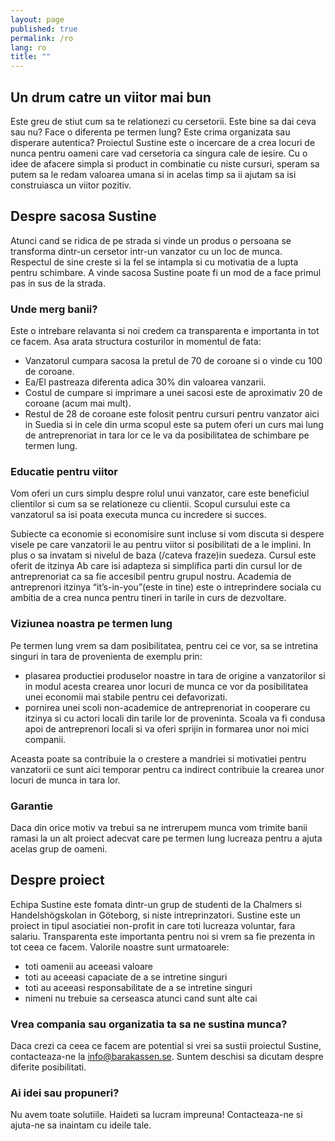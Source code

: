 ```yaml
---
layout: page
published: true
permalink: /ro
lang: ro
title: ""
---
```


## Un drum catre un viitor mai bun
Este greu de stiut cum sa te relationezi cu cersetorii. Este bine sa dai ceva sau nu? Face o diferenta pe termen lung? Este crima organizata sau disperare autentica? Proiectul Sustine este o incercare de a crea locuri de nunca pentru oameni care vad cersetoria ca singura cale de iesire. Cu o idee de afacere simpla si product in combinatie cu niste cursuri, speram sa putem sa le redam valoarea umana si in acelas timp sa ii ajutam sa isi construiasca un viitor pozitiv.


## Despre sacosa Sustine
Atunci cand se ridica de pe strada si vinde un produs o persoana se transforma dintr-un cersetor intr-un vanzator cu un loc de munca. Respectul de sine creste si la fel se intampla si cu motivatia de a lupta pentru schimbare. A vinde sacosa Sustine poate fi un mod de a face primul pas in sus de la strada.


### Unde merg banii?
Este o intrebare relavanta si noi credem ca transparenta e importanta in tot ce facem. Asa arata structura costurilor in momentul de fata:

 - Vanzatorul cumpara sacosa la pretul de 70 de coroane si o vinde cu 100 de coroane.
- Ea/El pastreaza diferenta adica 30% din valoarea vanzarii.
- Costul de cumpare si imprimare a unei sacosi este de aproximativ 20 de coroane (acum mai mult).
- Restul de 28 de coroane este folosit pentru cursuri pentru vanzator aici in Suedia si in cele din urma scopul este sa putem oferi un curs mai lung de antreprenoriat in tara lor ce le va da posibilitatea de schimbare pe termen lung.


### Educatie pentru viitor
Vom oferi un curs simplu despre rolul unui vanzator, care este beneficiul clientilor si cum sa se relationeze cu clientii. Scopul cursului este ca vanzatorul sa isi poata executa munca cu incredere si succes.


Subiecte ca economie si economisire sunt incluse si vom discuta si despere visele pe care vanzatorii le au pentru viitor si posibilitati de a le implini. In plus o sa invatam si nivelul de baza (/cateva fraze)in suedeza. Cursul este oferit de itzinya Ab care isi adapteza si simplifica parti din cursul lor de antreprenoriat ca sa fie accesibil pentru grupul nostru. Academia de antreprenori itzinya “it’s-in-you”(este in tine) este o intreprindere sociala cu ambitia de a crea nunca pentru tineri in tarile in curs de dezvoltare.


### Viziunea noastra pe termen lung
Pe termen lung vrem sa dam posibilitatea, pentru cei ce vor, sa se intretina singuri in tara de provenienta de exemplu prin:

- plasarea productiei produselor noastre in tara de origine a vanzatorilor si in modul acesta crearea unor locuri de munca ce vor da posibilitatea unei economii mai stabile pentru cei defavorizati.
- pornirea unei scoli non-academice de antreprenoriat in cooperare cu itzinya si cu actori locali din tarile lor de proveninta. Scoala va fi condusa apoi de antreprenori locali si va oferi sprijin in formarea unor noi mici companii.


Aceasta poate sa contribuie la o crestere a mandriei si motivatiei pentru vanzatorii ce sunt aici temporar pentru ca indirect contribuie la crearea unor locuri de munca in tara lor.


### Garantie
Daca din orice motiv va trebui sa ne intrerupem munca vom trimite banii ramasi la un alt proiect adecvat care pe termen lung lucreaza pentru a ajuta acelas grup de oameni.


## Despre proiect
Echipa Sustine este fomata dintr-un grup de studenti de la Chalmers si Handelshögskolan in Göteborg, si niste intreprinzatori. Sustine este un proiect in tipul asociatiei non-profit in care toti lucreaza voluntar, fara salariu. Transparenta este importanta pentru noi si vrem sa fie prezenta in tot ceea ce facem. Valorile noastre sunt urmatoarele:

- toti oamenii au aceeasi valoare
- toti au aceeasi capaciate de a se intretine singuri
- toti au aceeasi responsabilitate de a se intretine singuri
- nimeni nu trebuie sa cerseasca atunci cand sunt alte cai


### Vrea compania sau organizatia ta sa ne sustina munca?
Daca crezi ca ceea ce facem are potential si vrei sa sustii proiectul Sustine, contacteaza-ne la info@barakassen.se. Suntem deschisi sa dicutam despre diferite posibilitati.


### Ai idei sau propuneri?
Nu avem toate solutiile. Haideti sa lucram impreuna! Contacteaza-ne si ajuta-ne sa inaintam cu ideile tale.
